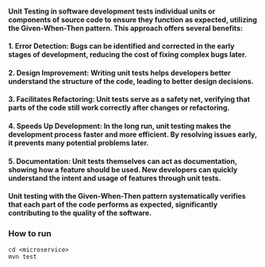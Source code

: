 #### Unit Testing in software development tests individual units or components of source code to ensure they function as expected, utilizing the Given-When-Then pattern. This approach offers several benefits:

#### 1. Error Detection: Bugs can be identified and corrected in the early stages of development, reducing the cost of fixing complex bugs later.

#### 2. Design Improvement: Writing unit tests helps developers better understand the structure of the code, leading to better design decisions.

#### 3. Facilitates Refactoring: Unit tests serve as a safety net, verifying that parts of the code still work correctly after changes or refactoring.

#### 4. Speeds Up Development: In the long run, unit testing makes the development process faster and more efficient. By resolving issues early, it prevents many potential problems later.

#### 5. Documentation: Unit tests themselves can act as documentation, showing how a feature should be used. New developers can quickly understand the intent and usage of features through unit tests.

#### Unit testing with the Given-When-Then pattern systematically verifies that each part of the code performs as expected, significantly contributing to the quality of the software.

### How to run
```
cd <microservice>
mvn test
```
